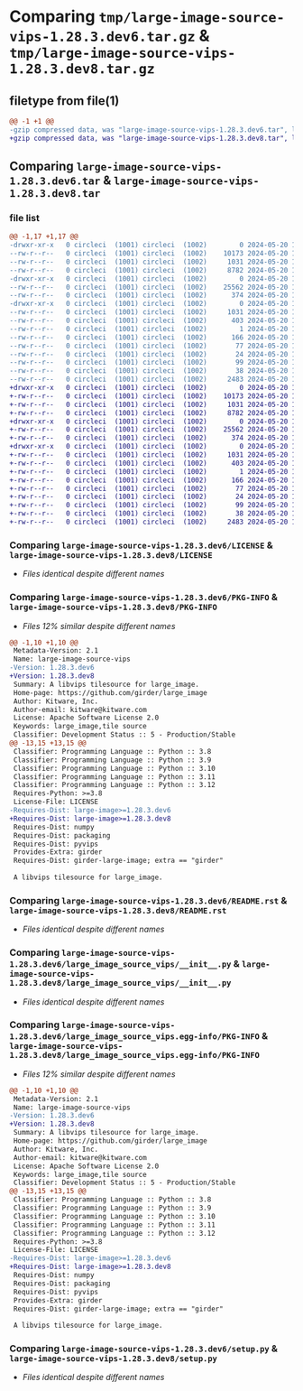 # Comparing `tmp/large-image-source-vips-1.28.3.dev6.tar.gz` & `tmp/large-image-source-vips-1.28.3.dev8.tar.gz`

## filetype from file(1)

```diff
@@ -1 +1 @@
-gzip compressed data, was "large-image-source-vips-1.28.3.dev6.tar", last modified: Mon May 20 13:08:40 2024, max compression
+gzip compressed data, was "large-image-source-vips-1.28.3.dev8.tar", last modified: Mon May 20 13:53:22 2024, max compression
```

## Comparing `large-image-source-vips-1.28.3.dev6.tar` & `large-image-source-vips-1.28.3.dev8.tar`

### file list

```diff
@@ -1,17 +1,17 @@
-drwxr-xr-x   0 circleci  (1001) circleci  (1002)        0 2024-05-20 13:08:40.779162 large-image-source-vips-1.28.3.dev6/
--rw-r--r--   0 circleci  (1001) circleci  (1002)    10173 2024-05-20 13:08:40.000000 large-image-source-vips-1.28.3.dev6/LICENSE
--rw-r--r--   0 circleci  (1001) circleci  (1002)     1031 2024-05-20 13:08:40.775162 large-image-source-vips-1.28.3.dev6/PKG-INFO
--rw-r--r--   0 circleci  (1001) circleci  (1002)     8782 2024-05-20 13:08:40.000000 large-image-source-vips-1.28.3.dev6/README.rst
-drwxr-xr-x   0 circleci  (1001) circleci  (1002)        0 2024-05-20 13:08:40.775162 large-image-source-vips-1.28.3.dev6/large_image_source_vips/
--rw-r--r--   0 circleci  (1001) circleci  (1002)    25562 2024-05-20 13:03:05.000000 large-image-source-vips-1.28.3.dev6/large_image_source_vips/__init__.py
--rw-r--r--   0 circleci  (1001) circleci  (1002)      374 2024-05-20 13:03:05.000000 large-image-source-vips-1.28.3.dev6/large_image_source_vips/girder_source.py
-drwxr-xr-x   0 circleci  (1001) circleci  (1002)        0 2024-05-20 13:08:40.775162 large-image-source-vips-1.28.3.dev6/large_image_source_vips.egg-info/
--rw-r--r--   0 circleci  (1001) circleci  (1002)     1031 2024-05-20 13:08:40.000000 large-image-source-vips-1.28.3.dev6/large_image_source_vips.egg-info/PKG-INFO
--rw-r--r--   0 circleci  (1001) circleci  (1002)      403 2024-05-20 13:08:40.000000 large-image-source-vips-1.28.3.dev6/large_image_source_vips.egg-info/SOURCES.txt
--rw-r--r--   0 circleci  (1001) circleci  (1002)        1 2024-05-20 13:08:40.000000 large-image-source-vips-1.28.3.dev6/large_image_source_vips.egg-info/dependency_links.txt
--rw-r--r--   0 circleci  (1001) circleci  (1002)      166 2024-05-20 13:08:40.000000 large-image-source-vips-1.28.3.dev6/large_image_source_vips.egg-info/entry_points.txt
--rw-r--r--   0 circleci  (1001) circleci  (1002)       77 2024-05-20 13:08:40.000000 large-image-source-vips-1.28.3.dev6/large_image_source_vips.egg-info/requires.txt
--rw-r--r--   0 circleci  (1001) circleci  (1002)       24 2024-05-20 13:08:40.000000 large-image-source-vips-1.28.3.dev6/large_image_source_vips.egg-info/top_level.txt
--rw-r--r--   0 circleci  (1001) circleci  (1002)       99 2024-05-20 13:03:05.000000 large-image-source-vips-1.28.3.dev6/pyproject.toml
--rw-r--r--   0 circleci  (1001) circleci  (1002)       38 2024-05-20 13:08:40.779162 large-image-source-vips-1.28.3.dev6/setup.cfg
--rw-r--r--   0 circleci  (1001) circleci  (1002)     2483 2024-05-20 13:03:05.000000 large-image-source-vips-1.28.3.dev6/setup.py
+drwxr-xr-x   0 circleci  (1001) circleci  (1002)        0 2024-05-20 13:53:21.997763 large-image-source-vips-1.28.3.dev8/
+-rw-r--r--   0 circleci  (1001) circleci  (1002)    10173 2024-05-20 13:53:21.000000 large-image-source-vips-1.28.3.dev8/LICENSE
+-rw-r--r--   0 circleci  (1001) circleci  (1002)     1031 2024-05-20 13:53:21.997763 large-image-source-vips-1.28.3.dev8/PKG-INFO
+-rw-r--r--   0 circleci  (1001) circleci  (1002)     8782 2024-05-20 13:53:21.000000 large-image-source-vips-1.28.3.dev8/README.rst
+drwxr-xr-x   0 circleci  (1001) circleci  (1002)        0 2024-05-20 13:53:21.997763 large-image-source-vips-1.28.3.dev8/large_image_source_vips/
+-rw-r--r--   0 circleci  (1001) circleci  (1002)    25562 2024-05-20 13:47:36.000000 large-image-source-vips-1.28.3.dev8/large_image_source_vips/__init__.py
+-rw-r--r--   0 circleci  (1001) circleci  (1002)      374 2024-05-20 13:47:36.000000 large-image-source-vips-1.28.3.dev8/large_image_source_vips/girder_source.py
+drwxr-xr-x   0 circleci  (1001) circleci  (1002)        0 2024-05-20 13:53:21.997763 large-image-source-vips-1.28.3.dev8/large_image_source_vips.egg-info/
+-rw-r--r--   0 circleci  (1001) circleci  (1002)     1031 2024-05-20 13:53:21.000000 large-image-source-vips-1.28.3.dev8/large_image_source_vips.egg-info/PKG-INFO
+-rw-r--r--   0 circleci  (1001) circleci  (1002)      403 2024-05-20 13:53:21.000000 large-image-source-vips-1.28.3.dev8/large_image_source_vips.egg-info/SOURCES.txt
+-rw-r--r--   0 circleci  (1001) circleci  (1002)        1 2024-05-20 13:53:21.000000 large-image-source-vips-1.28.3.dev8/large_image_source_vips.egg-info/dependency_links.txt
+-rw-r--r--   0 circleci  (1001) circleci  (1002)      166 2024-05-20 13:53:21.000000 large-image-source-vips-1.28.3.dev8/large_image_source_vips.egg-info/entry_points.txt
+-rw-r--r--   0 circleci  (1001) circleci  (1002)       77 2024-05-20 13:53:21.000000 large-image-source-vips-1.28.3.dev8/large_image_source_vips.egg-info/requires.txt
+-rw-r--r--   0 circleci  (1001) circleci  (1002)       24 2024-05-20 13:53:21.000000 large-image-source-vips-1.28.3.dev8/large_image_source_vips.egg-info/top_level.txt
+-rw-r--r--   0 circleci  (1001) circleci  (1002)       99 2024-05-20 13:47:36.000000 large-image-source-vips-1.28.3.dev8/pyproject.toml
+-rw-r--r--   0 circleci  (1001) circleci  (1002)       38 2024-05-20 13:53:21.997763 large-image-source-vips-1.28.3.dev8/setup.cfg
+-rw-r--r--   0 circleci  (1001) circleci  (1002)     2483 2024-05-20 13:47:36.000000 large-image-source-vips-1.28.3.dev8/setup.py
```

### Comparing `large-image-source-vips-1.28.3.dev6/LICENSE` & `large-image-source-vips-1.28.3.dev8/LICENSE`

 * *Files identical despite different names*

### Comparing `large-image-source-vips-1.28.3.dev6/PKG-INFO` & `large-image-source-vips-1.28.3.dev8/PKG-INFO`

 * *Files 12% similar despite different names*

```diff
@@ -1,10 +1,10 @@
 Metadata-Version: 2.1
 Name: large-image-source-vips
-Version: 1.28.3.dev6
+Version: 1.28.3.dev8
 Summary: A libvips tilesource for large_image.
 Home-page: https://github.com/girder/large_image
 Author: Kitware, Inc.
 Author-email: kitware@kitware.com
 License: Apache Software License 2.0
 Keywords: large_image,tile source
 Classifier: Development Status :: 5 - Production/Stable
@@ -13,15 +13,15 @@
 Classifier: Programming Language :: Python :: 3.8
 Classifier: Programming Language :: Python :: 3.9
 Classifier: Programming Language :: Python :: 3.10
 Classifier: Programming Language :: Python :: 3.11
 Classifier: Programming Language :: Python :: 3.12
 Requires-Python: >=3.8
 License-File: LICENSE
-Requires-Dist: large-image>=1.28.3.dev6
+Requires-Dist: large-image>=1.28.3.dev8
 Requires-Dist: numpy
 Requires-Dist: packaging
 Requires-Dist: pyvips
 Provides-Extra: girder
 Requires-Dist: girder-large-image; extra == "girder"
 
 A libvips tilesource for large_image.
```

### Comparing `large-image-source-vips-1.28.3.dev6/README.rst` & `large-image-source-vips-1.28.3.dev8/README.rst`

 * *Files identical despite different names*

### Comparing `large-image-source-vips-1.28.3.dev6/large_image_source_vips/__init__.py` & `large-image-source-vips-1.28.3.dev8/large_image_source_vips/__init__.py`

 * *Files identical despite different names*

### Comparing `large-image-source-vips-1.28.3.dev6/large_image_source_vips.egg-info/PKG-INFO` & `large-image-source-vips-1.28.3.dev8/large_image_source_vips.egg-info/PKG-INFO`

 * *Files 12% similar despite different names*

```diff
@@ -1,10 +1,10 @@
 Metadata-Version: 2.1
 Name: large-image-source-vips
-Version: 1.28.3.dev6
+Version: 1.28.3.dev8
 Summary: A libvips tilesource for large_image.
 Home-page: https://github.com/girder/large_image
 Author: Kitware, Inc.
 Author-email: kitware@kitware.com
 License: Apache Software License 2.0
 Keywords: large_image,tile source
 Classifier: Development Status :: 5 - Production/Stable
@@ -13,15 +13,15 @@
 Classifier: Programming Language :: Python :: 3.8
 Classifier: Programming Language :: Python :: 3.9
 Classifier: Programming Language :: Python :: 3.10
 Classifier: Programming Language :: Python :: 3.11
 Classifier: Programming Language :: Python :: 3.12
 Requires-Python: >=3.8
 License-File: LICENSE
-Requires-Dist: large-image>=1.28.3.dev6
+Requires-Dist: large-image>=1.28.3.dev8
 Requires-Dist: numpy
 Requires-Dist: packaging
 Requires-Dist: pyvips
 Provides-Extra: girder
 Requires-Dist: girder-large-image; extra == "girder"
 
 A libvips tilesource for large_image.
```

### Comparing `large-image-source-vips-1.28.3.dev6/setup.py` & `large-image-source-vips-1.28.3.dev8/setup.py`

 * *Files identical despite different names*

